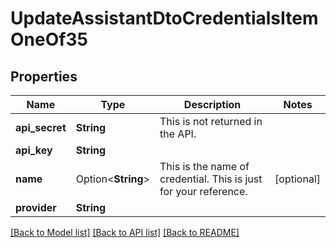 # UpdateAssistantDtoCredentialsItemOneOf35

## Properties

Name | Type | Description | Notes
------------ | ------------- | ------------- | -------------
**api_secret** | **String** | This is not returned in the API. | 
**api_key** | **String** |  | 
**name** | Option<**String**> | This is the name of credential. This is just for your reference. | [optional]
**provider** | **String** |  | 

[[Back to Model list]](../README.md#documentation-for-models) [[Back to API list]](../README.md#documentation-for-api-endpoints) [[Back to README]](../README.md)


